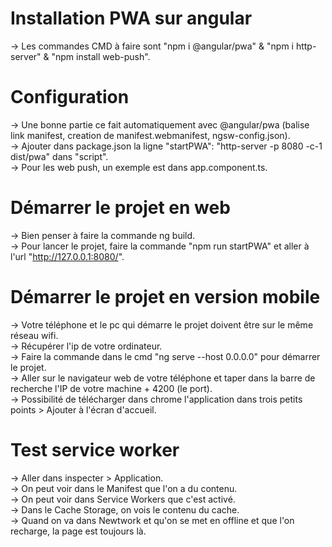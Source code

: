 # Installation PWA sur angular
-> Les commandes CMD à faire sont "npm i @angular/pwa" & "npm i http-server" & "npm install web-push".  

# Configuration
-> Une bonne partie ce fait automatiquement avec @angular/pwa (balise link manifest, creation de manifest.webmanifest, ngsw-config.json).  
-> Ajouter dans package.json la ligne "startPWA": "http-server -p 8080 -c-1 dist/pwa" dans "script".  
-> Pour les web push, un exemple est dans app.component.ts.  

# Démarrer le projet en web
-> Bien penser à faire la commande ng build.  
-> Pour lancer le projet, faire la commande "npm run startPWA" et aller à l'url "http://127.0.0.1:8080/".  

# Démarrer le projet en version mobile
-> Votre téléphone et le pc qui démarre le projet doivent être sur le même réseau wifi.  
-> Récupérer l'ip de votre ordinateur.  
-> Faire la commande dans le cmd "ng serve --host 0.0.0.0" pour démarrer le projet.  
-> Aller sur le navigateur web de votre téléphone et taper dans la barre de recherche l'IP de votre machine + 4200 (le port).  
-> Possibilité de télécharger dans chrome l'application dans trois petits points > Ajouter à l'écran d'accueil.  

# Test service worker
-> Aller dans inspecter > Application.  
-> On peut voir dans le Manifest que l'on a du contenu.  
-> On peut voir dans Service Workers que c'est activé.  
-> Dans le Cache Storage, on vois le contenu du cache.  
-> Quand on va dans Newtwork et qu'on se met en offline et que l'on recharge, la page est toujours là.  


